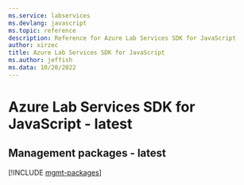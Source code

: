 ```yaml
---
ms.service: labservices
ms.devlang: javascript
ms.topic: reference
description: Reference for Azure Lab Services SDK for JavaScript
author: xirzec
title: Azure Lab Services SDK for JavaScript
ms.author: jeffish
ms.data: 10/20/2022
---
```

# Azure Lab Services SDK for JavaScript - latest

## Management packages - latest
[!INCLUDE [mgmt-packages](lab-services-mgmt-index.md)]